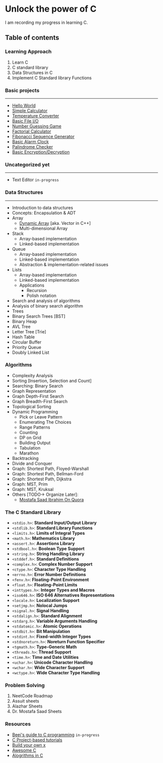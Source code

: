 # Unlock the power of C
I am recording my progress in learning C. 
## Table of contents
### Learning Approach
<ol>
    <li>Learn C</li>
    <li>C standard library</li>
    <li>Data Structures in C</li>
    <li>Implement C Standard library Functions</li>
</ol>

### **Basic projects**
---
  - [Hello World](https://github.com/mo-tarek/mastering-c/blob/main/src/hello.c)
  - [Simple Calculator](https://github.com/mo-tarek/mastering-c/blob/main/src/simple_calculator.c)
  - [Temperature Converter](https://github.com/mo-tarek/mastering-c/blob/main/src/temperature_converter.c)
  - [Basic File I/O](https://github.com/mo-tarek/mastering-c/blob/main/src/basic-file-io.c)
  - [Number Guessing Game](https://github.com/mo-tarek/mastering-c/blob/main/src/num-guess-game.c)
  - [Factorial Calculator](https://github.com/mo-tarek/mastering-c/blob/main/src/factorial.c)
  - [Fibonacci Sequence Generator](https://github.com/mo-tarek/mastering-c/blob/main/src/fibonacci-generator.c)
  - [Basic Alarm Clock](https://github.com/mo-tarek/mastering-c/blob/main/src/basic-alarm-clock.c)
  - [Palindrome Checker](https://github.com/mo-tarek/mastering-c/blob/main/src/palindrome-checker.c)
  - [Basic Encryption/Decryption](https://github.com/mo-tarek/mastering-c/blob/main/src/encryption-decryption.c)
### **Uncategorized yet**
---
  - Text Editor `in-progress`
### **Data Structures**
---
  - Introduction to data structures
  - Concepts: Encapsulation & ADT
  - Array
      - [Dynamic Array](https://github.com/mo-tarek/mastering-c/blob/main/src/dynamic-array.c) [aka. Vector in C++]
      - Multi-dimensional Array
  - Stack
    - Array-based implementation
    - Linked-based implementation
  - Queue
    - Array-based implementation
    - Linked-based implementation
    - Abstraction & implementation-related issues
  - Lists
    - Array-based implementation
    - Linked-based implementation
    - Applications
      - Recursion
      - Polish notation
  - Search and analysis of algorithms
  - Analysis of binary search algorithm
  - Trees
  - Binary Search Trees [BST]
  - Binary Heap
  - AVL Tree
  - Letter Tree [Trie]
  - Hash Table
  - Circular Buffer
  - Priority Queue
  - Doubly Linked List

### **Algorithms**
- Complexity Analysis
- Sorting [Insertion, Selection and Count]
- Searching: Binary Search
-  Graph Representation
-  Graph Depth-First Search
-  Graph Breadth-First Search
-  Topological Sorting
-  Dynamic Programming
    - Pick or Leave Pattern
    - Enumerating The Choices
    - Range Patterns
    - Counting
    - DP on Grid
    - Building Output
    - Tabulation
    - Marathon
-  Backtracking
-  Divide and Conquer
-  Graph: Shortest Path, Floyed-Warshall
-  Graph: Shortest Path, Bellman-Ford
-  Graph: Shortest Path, Dijkstra
-  Graph: MST, Prim
-  Graph: MST, Kruksal
-  Others [TODO-> Organize Later]:
    - [Mostafa Saad Ibrahim On Quora](https://qr.ae/prjdjG)

### **The C Standard Library**
- `<stdio.h>`: **Standard Input/Output Library**
- `<stdlib.h>`: **Standard Library Functions**
- `<limits.h>`: **Limits of Integral Types**
- `<math.h>`: **Mathematics Library**
- `<assert.h>`: **Assertions Library**
- `<stdbool.h>`: **Boolean Type Support**
- `<string.h>`: **String Handling Library**
- `<stddef.h>`: **Standard Definitions**
- `<complex.h>`: **Complex Number Support**
- `<ctype.h>`: **Character Type Handling**
- `<errno.h>`: **Error Number Definitions**
- `<fenv.h>`: **Floating-Point Environment**
- `<float.h>`: **Floating-Point Limits**
- `<inttypes.h>`: **Integer Types and Macros**
- `<iso646.h>`: **ISO 646 Alternatives Representations**
- `<locale.h>`: **Localization Support**
- `<setjmp.h>`: **Nolocal Jumps**
- `<signal.h>`: **Signal Handling**
- `<stdalign.h>`: **Standard Alignment**
- `<stdarg.h>`: **Variable Arguments Handling**
- `<stdatomic.h>`: **Atomic Operations**
- `<stdbit.h>`: **Bit Manipulation**
- `<stdint.h>`: **Fixed-width Integer Types**
- `<stdnoreturn.h>`: **Noreturn Function Specifier**
- `<tgmath.h>`: **Type-Generic Math**
- `<threads.h>`: **Thread Support**
- `<time.h>`: **Time and Date Utilities**
- `<uchar.h>`: **Unicode Character Handling**
- `<wchar.h>`: **Wide Character Support**
- `<wctype.h>`: **Wide Character Type Handling**
### Problem Solving
1. NeetCode Roadmap
2. Assuit sheets
3. Alazhar Sheets
4. Dr. Mostafa Saad Sheets

### Resources
- [Beej's guide to C programming](https://beej.us/guide/bgc/html/split/) `in-progress`
- [C Project-based tutorials](https://github.com/nCally/Project-Based-Tutorials-in-C)
- [Build your own x](https://github.com/codecrafters-io/build-your-own-x)
- [Awesome C](https://github.com/oz123/awesome-c)
- [Alogrithms in C](https://github.com/TheAlgorithms/C)
